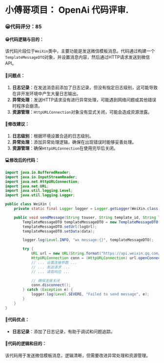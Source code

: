 # 小傅哥项目： OpenAi 代码评审.
### 😀代码评分：85
#### 😀代码逻辑与目的：
该代码片段位于`WeiXin`类中，主要功能是发送微信模板消息。代码通过构建一个`TemplateMessageDTO`对象，并设置消息内容，然后通过HTTP请求发送到微信API。

#### 🤔问题点：
1. **日志记录**：在发送消息前添加了日志记录，但没有指定日志级别，这可能导致在非开发环境中产生大量日志输出。
2. **异常处理**：发送HTTP请求没有进行异常处理，可能遇到网络问题或其他错误时程序会崩溃。
3. **资源管理**：`HttpURLConnection`对象没有显式关闭，可能会造成资源泄露。

#### 🎯修改建议：
1. **日志级别**：根据环境设置合适的日志级别。
2. **异常处理**：添加异常处理逻辑，确保在出现错误时能够妥善处理。
3. **资源管理**：确保`HttpURLConnection`在使用完毕后关闭。

#### 💻修改后的代码：
```java
import java.io.BufferedReader;
import java.io.InputStreamReader;
import java.net.HttpURLConnection;
import java.net.URL;
import java.util.logging.Level;
import java.util.logging.Logger;

public class WeiXin {
    private static final Logger logger = Logger.getLogger(WeiXin.class.getName());

    public void sendMessage(String touser, String template_id, String logUrl, Map<String, Object> data, String accessToken) {
        TemplateMessageDTO templateMessageDTO = new TemplateMessageDTO(touser, template_id);
        templateMessageDTO.setUrl(logUrl);
        templateMessageDTO.setData(data);

        logger.log(Level.INFO, "wx message:{}", templateMessageDTO);

        try {
            URL url = new URL(String.format("https://api.weixin.qq.com/cgi-bin/message/template/send?access_token=%s", accessToken));
            HttpURLConnection conn = (HttpURLConnection) url.openConnection();
            // ... 设置连接参数 ...
            // ... 发送请求 ...
            // ... 读取响应 ...

            // 确保连接关闭
            conn.disconnect();
        } catch (Exception e) {
            logger.log(Level.SEVERE, "Failed to send message", e);
        }
    }
}
```

#### 🎯代码优点：
- **日志记录**：添加了日志记录，有助于调试和问题追踪。

#### 🎯代码的逻辑和目的：
该代码用于发送微信模板消息，逻辑清晰，但需要改进异常处理和资源管理。
